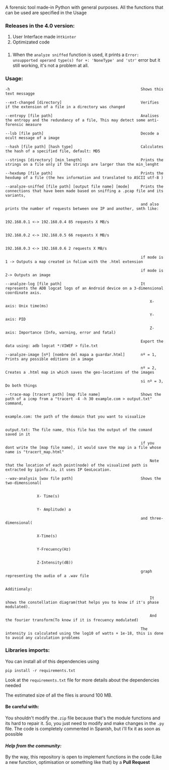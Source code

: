 
A forensic tool made-in Python with general purposes. All the functions that can be used are specified in the Usage 

### Releases in the 4.0 version:
1. User Interface made in`tkinter`
2. Optimizated code
###
1. When the `analyze sniffed` function is used, it prints a `Error: unsupported operand type(s) for +: 'NoneType' and 'str'` error but it still working, it's not a problem at all.
### **Usage**:
```
-h                                                          Shows this text messagge

--ext-changed [directory]                                   Verifies if the extension of a file in a directory was changed

--entropy [file path]                                       Analises the entropy and the redundancy of a file, This may detect some anti-forensic measure

--lsb [file path]                                           Decode a ocult message of a image

--hash [file path] [hash type]                              Calculates the hash of a specified file, default: MD5

--strings [directory] [min_length]                          Prints the strings on a file only if the strings are larger than the min_lenght

--hexdump [file path]                                       Prints the hexdump of a file (the hex information and translated to ASCII utf-8 )

--analyze-sniffed [file path] [output file name] [mode]     Prints the connections that have been made based on sniffing a .pcap file and its variants,

                                                            and also prints the number of requests between one IP and another, smth like:

                                                                192.168.0.1 <-> 192.168.0.4 85 requests X MB/s

                                                                192.168.0.2 <-> 192.168.0.5 66 requests X MB/s

                                                                192.168.0.3 <-> 192.168.0.6 2 requests X MB/s

                                                            if mode is 1 -> Outputs a map created in folium with the .html extension

                                                            if mode is 2-> Outputs an image

--analyze-log [file path]                                   It represents the ADB logcat logs of an Android device on a 3-dimensional coordinate axis.

                                                                X-axis: Unix time(ms)

                                                                Y-axis: PID

                                                                Z-axis: Importance (Info, warning, error and fatal)

                                                            Export the data using: adb logcat *:VIWEF > file.txt

--analyze-image [nº] [nombre del mapa a guardar.html]       nº = 1, Prints any possible editions in a image

                                                            nº = 2, Creates a .html map in which saves the geo-locations of the images

                                                            si nº = 3, Do both things

--trace-map [tracert path] [map file name]                  Shows the path of a icmp from a "tracert -4 -h 30 example.com > output.txt" command,

                                                                example.com: the path of the domain that you want to visualize

                                                                output.txt: The file name, this file has the output of the comand saved in it

                                                            if you dont write the [map file name], it would save the map in a file whose name is "tracert_map.html"

                                                                Note that the location of each point(node) of the visualized path is extracted by ipinfo.io, it uses IP GeoLocation.

--wav-analysis [wav file path]                              Shows the two-dimensional(

                                                                                    X- Time(s)

                                                                                    Y- Amplitude) a

                                                            and three-dimensional(

                                                                                    X-Time(s)

                                                                                    Y-Frecuency(Hz)

                                                                                    Z-Intensity(dB))

                                                            graph representing the audio of a .wav file

                                                            Additionaly:

                                                                It shows the constellation diagram(that helps you to know if it's phase modulated).

                                                                And the fourier transform(To know if it is frecuency modulated)

                                                            The intensity is calculated using the log10 of watts + 1e-18, this is done to avoid any calculation problems
```
### **Libraries imports**:
You can install all of this dependencies using
```
pip install -r requirements.txt
```
Look at the `requirements.txt` file for more details about the dependencies needed

The estimated size of all the files is around 100 MB.
#### **Be careful with:**
You shouldn't modify the`.zip` file because that's the module functions and its hard to repair it. So, you just need to modify and make changes in the `.py` file. The code is completely commented in Spanish, but i'll fix it as soon as possible

#### ***Help from the community:***
By the way, this repository is open to implement functions in the code (Like a new function, optimisation or something like that) by a **Pull Request**
